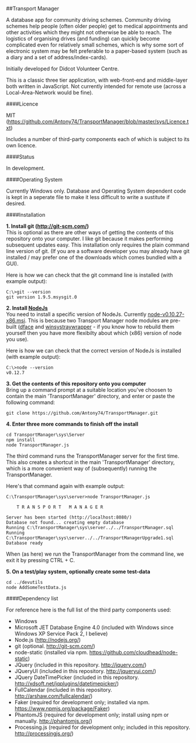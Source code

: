##Transport Manager

A database app for community driving schemes.  Community driving schemes help people (often older people)
get to medical appointments and other activities which they might not otherwise be able to reach.
The logistics of organising drives (and funding) can quickly become complicated even for relatively small schemes,
which is why some sort of electronic system may be felt preferable to a paper-based system (such as a diary and
a set of address/index-cards).

Initially developed for Didcot Volunteer Centre.

This is a classic three tier application, with web-front-end and middle-layer both
written in JavaScript.  Not currently intended for remote use (across a
Local-Area-Network would be fine).


####Licence

MIT (https://github.com/Antony74/TransportManager/blob/master/sys/Licence.txt)

Includes a number of third-party components each of which is subject to its own licence.


####Status

In development.


####Operating System

Currently Windows only.  Database and Operating System dependent code is kept in a seperate file to make it
less difficult to write a sustitute if desired.


####Installation

**1. Install git (http://git-scm.com/)**<BR>
This is optional as there are other ways of getting the contents of this repository onto your computer.
I like git because it makes performing subsequent updates easy.  This installation only requires the plain
command line version of git.  (If you are a software developer you may already have git installed / may
prefer one of the downloads which comes bundled with a GUI).

Here is how we can check that the git command line is installed (with example output):

```
C:\>git --version
git version 1.9.5.msysgit.0
```

**2. Install [NodeJs](https://nodejs.org/en/)**<BR>
You need to install a specific version of NodeJs.  Currently [node-v0.10.27-x86.msi](https://nodejs.org/dist/v0.10.27/node-v0.10.27-x86.msi).  This is because two Transport Manager node modules are pre-built ([dface](sys/server/node_modules/dface) and [winsystraywrapper](sys/server/node_modules/winsystraywrapper) - if you know how to rebuild them yourself then you have more flexibilty about which (x86) version of node you use).

Here is how we can check that the correct version of NodeJs is installed (with example output):

```
C:\>node --version
v0.12.7
```

**3. Get the contents of this repository onto you computer**<BR>
Bring up a command prompt at a suitable location you've choosen to contain the main 'TransportManager' directory, and enter or paste the following command:

```
git clone https://github.com/Antony74/TransportManager.git
```

**4. Enter three more commands to finish off the install**

```
cd TransportManager\sys\Server
npm install
node TransportManager.js
```

The third command runs the TransportManager server for the first time.  This also creates a shortcut in the main
'TransportManager' directory, which is a more convenient way of (subsequently) running the TransportManager.

Here's that command again with example output:

```
C:\TransportManager\sys\server>node TransportManager.js

    T R A N S P O R T   M A N A G E R

Server has been started (http://localhost:8080/)
Database not found... creating empty database
Running C:\TransportManager\sys\server../../TransportManager.sql
Running C:\TransportManager\sys\server../../TransportManagerUpgrade1.sql
Database ready
```

When (as here) we run the TransportManager from the command line, we exit it by pressing CTRL + C.

**5. On a test/play system, optionally create some test-data**<BR>
```
cd ../devutils
node AddSomeTestData.js
```

####Dependency list

For reference here is the full list of the third party components used:

* Windows
* Microsoft JET Database Engine 4.0 (included with Windows since Windows XP Service Pack 2, I believe)
* Node.js (http://nodejs.org/)
* git (optional.  http://git-scm.com/)
* node-static (installed via npm.  https://github.com/cloudhead/node-static)
* JQuery (included in this repository.  http://jquery.com/)
* JQueryUI (included in this repository. http://jqueryui.com/)
* JQuery DateTimePicker (included in this repository.  http://xdsoft.net/jqplugins/datetimepicker/)
* FullCalendar (included in this repository.  http://arshaw.com/fullcalendar/)
* Faker (required for development only; installed via npm.  https://www.npmjs.org/package/Faker)
* PhantomJS (required for development only; install using  npm or manually.   http://phantomjs.org/)
* Processing.js (required for development only; included in this repository.  http://processingjs.org/)

